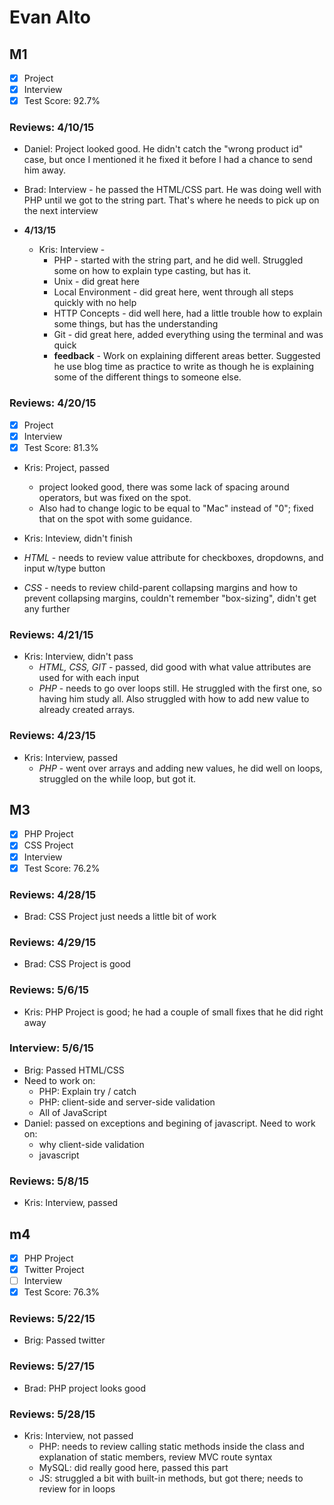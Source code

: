 # Evan Alto

## M1

- [x] Project
- [x] Interview
- [x] Test Score: 92.7%

### Reviews: 4/10/15
- Daniel: Project looked good. He didn't catch the "wrong product id" case, but once I mentioned it he fixed it before I had a chance to send him away. 
- Brad: Interview - he passed the HTML/CSS part. He was doing well with PHP until we got to the string part. That's where he needs to pick up on the next interview

- **4/13/15**
  - Kris: Interview - 
    - PHP - started with the string part, and he did well. Struggled some on how to explain type casting, but has it.
    - Unix - did great here
    - Local Environment - did great here, went through all steps quickly with no help
    - HTTP Concepts - did well here, had a little trouble how to explain some things, but has the understanding
    - Git - did great here, added everything using the terminal and was quick
    - **feedback** - Work on explaining different areas better. Suggested he use blog time as practice to write as though he is explaining some of the different things to someone else. 

### Reviews: 4/20/15

- [x] Project
- [x] Interview
- [x] Test Score: 81.3%

- Kris: Project, passed
  - project looked good, there was some lack of spacing around operators, but was fixed on the spot. 
  - Also had to change logic to be equal to "Mac" instead of "0"; fixed that on the spot with some guidance.

- Kris: Inteview, didn't finish
- *HTML* - needs to review value attribute for checkboxes, dropdowns, and input w/type button
- *CSS* - needs to review child-parent collapsing margins and how to prevent collapsing margins, couldn't remember "box-sizing", didn't get any further 

### Reviews: 4/21/15
- Kris: Interview, didn't pass
  - *HTML, CSS, GIT* - passed, did good with what value attributes are used for with each input
  - *PHP* - needs to go over loops still. He struggled with the first one, so having him study all. Also struggled with how to add new value to already created arrays.

### Reviews: 4/23/15
- Kris: Interview, passed
  - *PHP* - went over arrays and adding new values, he did well on loops, struggled on the while loop, but got it.


## M3

- [x] PHP Project
- [x] CSS Project
- [x] Interview
- [x] Test Score: 76.2%

### Reviews: 4/28/15
- Brad: CSS Project just needs a little bit of work

### Reviews: 4/29/15
- Brad: CSS Project is good

### Reviews: 5/6/15
- Kris: PHP Project is good; he had a couple of small fixes that he did right away

### Interview: 5/6/15
- Brig: Passed HTML/CSS
- Need to work on:
  - PHP: Explain try / catch
  - PHP: client-side and server-side validation
  - All of JavaScript
- Daniel: passed on exceptions and begining of javascript. Need to work on:
  - why client-side validation
  - javascript 

### Reviews: 5/8/15
- Kris: Interview, passed

## m4
- [x] PHP Project
- [x] Twitter Project
- [ ] Interview
- [x] Test Score: 76.3%

### Reviews: 5/22/15
- Brig: Passed twitter

### Reviews: 5/27/15
- Brad: PHP project looks good

### Reviews: 5/28/15
- Kris: Interview, not passed
  - PHP: needs to review calling static methods inside the class and explanation of static members, review MVC route syntax
  - MySQL: did really good here, passed this part
  - JS: struggled a bit with built-in methods, but got there; needs to review for in loops
